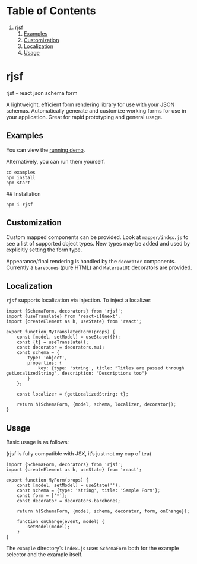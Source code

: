 
# Table of Contents

1.  [rjsf](#org4dec357)
    1.  [Examples](#org3b18bac)
    2.  [Customization](#org29eb409)
    3.  [Localization](#org673cf98)
    4.  [Usage](#org09cd307)


<a id="org4dec357"></a>

# rjsf

rjsf - react json schema form

A lightweight, efficient form rendering library for use with your JSON schemas. Automatically generate and customize working forms for use in your application. Great for rapid prototyping and general usage.


<a id="org3b18bac"></a>

## Examples

You can view the [running demo](<https://fauxsoup.github.io/rjsf>).

Alternatively, you can run them yourself.

    cd examples
    npm install
    npm start

\## Installation

    npm i rjsf


<a id="org29eb409"></a>

## Customization

Custom mapped components can be provided. Look at `mapper/index.js` to see a
list of supported object types. New types may be added and used by explicitly
setting the form type.

Appearance/final rendering is handled by the `decorator` components. Currently a `barebones` (pure HTML) and `MaterialUI` decorators are provided.


<a id="org673cf98"></a>

## Localization

`rjsf` supports localization via injection. To inject a localizer:

    import {SchemaForm, decorators} from 'rjsf';
    import {useTranslate} from 'react-i18next';
    import {createElement as h, useState} from 'react';
    
    export function MyTranslatedForm(props) {
        const [model, setModel] = useState({});
        const {t} = useTranslate();
        const decorator = decorators.mui;
        const schema = {
            type: 'object',
            properties: {
                key: {type: 'string', title: "Titles are passed through getLocalizedString", description: "Descriptions too"}
            }
        };
    
        const localizer = {getLocalizedString: t};
    
        return h(SchemaForm, {model, schema, localizer, decorator});
    }


<a id="org09cd307"></a>

## Usage

Basic usage is as follows:

(rjsf is fully compatible with JSX, it&rsquo;s just not my cup of tea)

    import {SchemaForm, decorators} from 'rjsf';
    import {createElement as h, useState} from 'react';
    
    export function MyForm(props) {
        const [model, setModel] = useState('');
        const schema = {type: 'string', title: 'Sample Form'};
        const form = ['*'];
        const decorator = decorators.barebones;
    
        return h(SchemaForm, {model, schema, decorator, form, onChange});
    
        function onChange(event, model) {
            setModel(model);
        }
    }

The `example` directory&rsquo;s `index.js` uses `SchemaForm` both for the example selector and the example itself.


